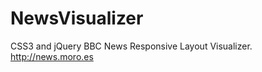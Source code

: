 NewsVisualizer
==============

CSS3 and jQuery BBC News Responsive Layout Visualizer. http://news.moro.es
